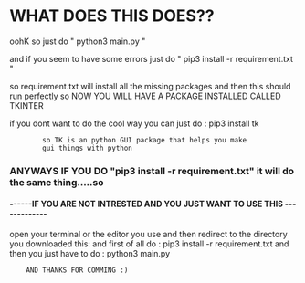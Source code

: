<h1>WHAT DOES THIS DOES??</h1>

oohK so just do " python3 main.py "

and if you seem to have some errors just do  " pip3 install -r requirement.txt  " 

so requirement.txt will install all the missing packages and then this should run perfectly 
so NOW YOU WILL HAVE A PACKAGE INSTALLED CALLED TKINTER 
 

 if you dont want to do the cool way you can just do :
 			pip3 install tk 

			so TK is an python GUI package that helps you make 
			gui things with python

<h3>ANYWAYS IF YOU DO  "pip3 install -r requirement.txt" it will do the same thing.....so</h3> 

<h4>------IF YOU ARE NOT INTRESTED AND YOU JUST WANT TO USE THIS -------------</h4>

open your terminal or the editor you use and then redirect to the directory you downloaded this: 
		and first of all do : pip3 install -r requirement.txt
		and then you just have to do : python3 main.py

		AND THANKS FOR COMMING :)
